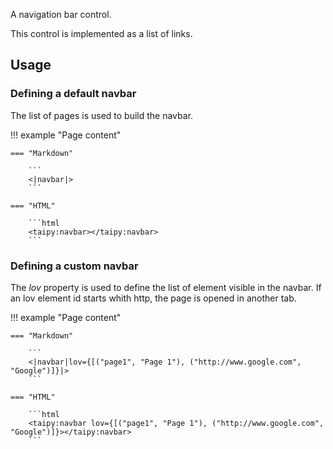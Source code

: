 A navigation bar control.

This control is implemented as a list of links.

## Usage

### Defining a default navbar

The list of pages is used to build the navbar.

!!! example "Page content"

    === "Markdown"

        ```
        <|navbar|>
        ```
  
    === "HTML"

        ```html
        <taipy:navbar></taipy:navbar>
        ```


### Defining a custom navbar

The _lov_ property is used to define the list of element visible in the navbar.
If an lov element id starts whith http, the page is opened in another tab.

!!! example "Page content"

    === "Markdown"

        ```
        <|navbar|lov={[("page1", "Page 1"), ("http://www.google.com", "Google")]}|>
        ```
  
    === "HTML"

        ```html
        <taipy:navbar lov={[("page1", "Page 1"), ("http://www.google.com", "Google")]}></taipy:navbar>
        ```
